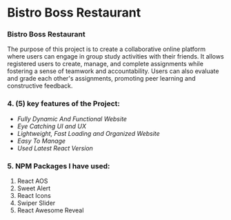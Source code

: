 # Bistro Boss Restaurant

### Bistro Boss Restaurant
<p>The purpose of this project is to create a collaborative online platform where users can engage in group study activities with their friends. It allows registered users to create, manage, and complete assignments while fostering a sense of teamwork and accountability. Users can also evaluate and grade each other's assignments, promoting peer learning and constructive feedback.</p>
<h3>4. (5) key features of the Project:</h3>
<ul>
<li><i>Fully Dynamic And Functional Website</i></li>
<li><i>Eye Catching UI and UX</i></li>
<li><i>Lightweight, Fast Loading and Organized Website</i></li>
<li><i>Easy To Manage</i></li>
<li><i>Used Latest React Version</i></li>
</ul>
<h3>5.  NPM Packages I have used:</h3>
<ol>
<li>React AOS</li>
<li>Sweet Alert</li>
<li>React Icons</li>
<li>Swiper Slider</li>
<li>React Awesome Reveal</li>
</ol>